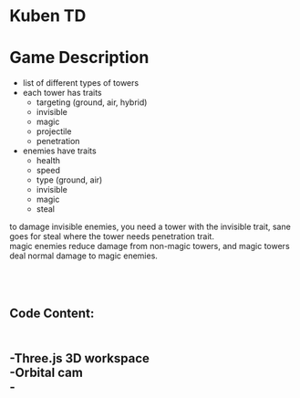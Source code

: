 <H1>Kuben TD</h1>

# Game Description
* list of different types of towers
* each tower has traits
  * targeting (ground, air, hybrid)
  * invisible
  * magic 
  * projectile
  * penetration
* enemies have traits
  * health
  * speed
  * type (ground, air)
  * invisible
  * magic
  * steal

to damage invisible enemies, you need a tower with the invisible trait, sane goes for steal where the tower needs penetration trait. <br>
magic enemies reduce damage from non-magic towers, and magic towers deal normal damage to magic enemies.
<h2><br><br>Code Content:<h2>
<p1><br>    -Three.js 3D workspace<br>  -Orbital cam<br>    -<p1>